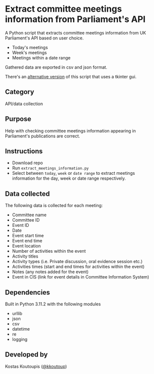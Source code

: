 # Extract committee meetings information from Parliament's API
A Python script that extracts committee meetings information from UK Parliament's API based on user choice.
- Today's meetings
- Week's meetings
- Meetings within a date range

Gathered data are exported in csv and json format.

There's an [alternative version](https://github.com/kkoutoup/Tkinter-extract-meetings-information) of this script that uses a tkinter gui.

## Category
API/data collection

## Purpose
Help with checking committee meetings information appearing in Parliament's publications are correct.

## Instructions
- Download repo
- Run ```extract_meetings_information.py```
- Select between ```today```, ```week``` or ```date range```
to extract meetings information for the day, week or date range respectively.

## Data collected
The following data is collected for each meeting:
- Committee name
- Committee ID
- Event ID
- Date
- Event start time
- Event end time
- Event location
- Number of activities within the event
- Activity titles
- Activity types (i.e. Private discussion, oral evidence session etc.)
- Activities times (start and end times for activities within the event)
- Notes (any notes added for the event)
- Event in CIS (link for event details in Committee Information System)

## Dependencies
Built in Python 3.11.2 with the following modules
- urllib
- json
- csv
- datetime
- re
- logging

## Developed by
Kostas Koutoupis ([@kkoutoup](https://github.com/kkoutoup))
